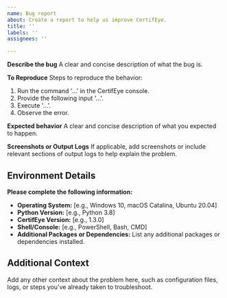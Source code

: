 ```yaml
---
name: Bug report
about: Create a report to help us improve CertifEye.
title: ''
labels: ''
assignees: ''

---
```


**Describe the bug**
A clear and concise description of what the bug is.

**To Reproduce**
Steps to reproduce the behavior:
1. Run the command '...' in the CertifEye console.
2. Provide the following input '...'.
3. Execute '...'.
4. Observe the error.

**Expected behavior**
A clear and concise description of what you expected to happen.

**Screenshots or Output Logs**
If applicable, add screenshots or include relevant sections of output logs to help explain the problem.

## Environment Details
**Please complete the following information:**
- **Operating System:** [e.g., Windows 10, macOS Catalina, Ubuntu 20.04]
- **Python Version:** [e.g., Python 3.8]
- **CertifEye Version:** [e.g., 1.3.0]
- **Shell/Console:** [e.g., PowerShell, Bash, CMD]
- **Additional Packages or Dependencies:** List any additional packages or dependencies installed.

## Additional Context
Add any other context about the problem here, such as configuration files, logs, or steps you've already taken to troubleshoot.
